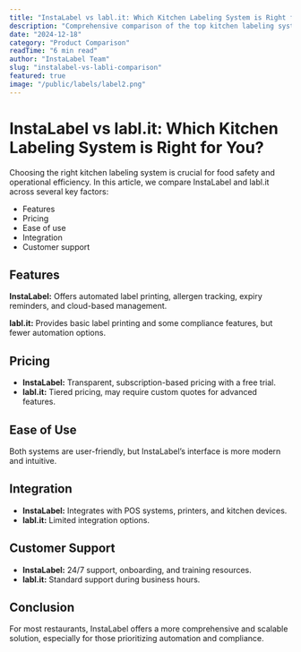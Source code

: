 ```yaml
---
title: "InstaLabel vs labl.it: Which Kitchen Labeling System is Right for You?"
description: "Comprehensive comparison of the top kitchen labeling systems. Discover which solution offers the best features, pricing, and value for your restaurant."
date: "2024-12-18"
category: "Product Comparison"
readTime: "6 min read"
author: "InstaLabel Team"
slug: "instalabel-vs-labli-comparison"
featured: true
image: "/public/labels/label2.png"
---
```


# InstaLabel vs labl.it: Which Kitchen Labeling System is Right for You?

Choosing the right kitchen labeling system is crucial for food safety and operational efficiency. In this article, we compare InstaLabel and labl.it across several key factors:

- Features
- Pricing
- Ease of use
- Integration
- Customer support

## Features

**InstaLabel:** Offers automated label printing, allergen tracking, expiry reminders, and cloud-based management.

**labl.it:** Provides basic label printing and some compliance features, but fewer automation options.

## Pricing

- **InstaLabel:** Transparent, subscription-based pricing with a free trial.
- **labl.it:** Tiered pricing, may require custom quotes for advanced features.

## Ease of Use

Both systems are user-friendly, but InstaLabel’s interface is more modern and intuitive.

## Integration

- **InstaLabel:** Integrates with POS systems, printers, and kitchen devices.
- **labl.it:** Limited integration options.

## Customer Support

- **InstaLabel:** 24/7 support, onboarding, and training resources.
- **labl.it:** Standard support during business hours.

## Conclusion

For most restaurants, InstaLabel offers a more comprehensive and scalable solution, especially for those prioritizing automation and compliance. 